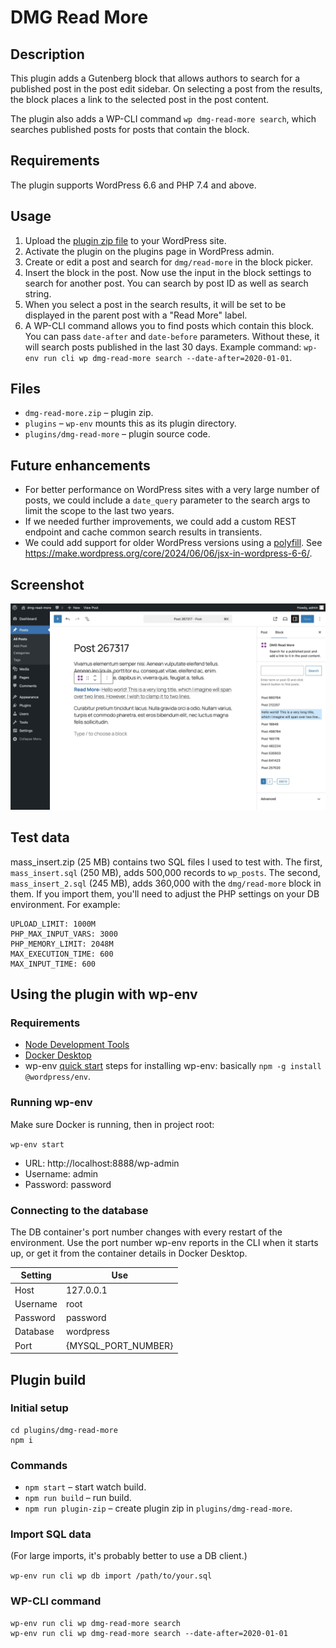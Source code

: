 # DMG Read More

## Description

This plugin adds a Gutenberg block that allows authors to search for a published post in the post edit sidebar. On selecting a post from the results, the block places a link to the selected post in the post content.

The plugin also adds a WP-CLI command `wp dmg-read-more search`, which searches published posts for posts that contain the block.

## Requirements

The plugin supports WordPress 6.6 and PHP 7.4 and above.

## Usage

1. Upload the [plugin zip file](./dmg-read-more.zip) to your WordPress site.
2. Activate the plugin on the plugins page in WordPress admin.
3. Create or edit a post and search for `dmg/read-more` in the block picker.
4. Insert the block in the post. Now use the input in the block settings to search for another post. You can search by post ID as well as search string.
5. When you select a post in the search results, it will be set to be displayed in the parent post with a "Read More" label.
6. A WP-CLI command allows you to find posts which contain this block. You can pass `date-after` and `date-before` parameters. Without these, it will search posts published in the last 30 days. Example command: `wp-env run cli wp dmg-read-more search --date-after=2020-01-01`.

## Files

- `dmg-read-more.zip` – plugin zip.
- `plugins` – `wp-env` mounts this as its plugin directory.
- `plugins/dmg-read-more` – plugin source code.

## Future enhancements

- For better performance on WordPress sites with a very large number of posts, we could include a `date_query` parameter to the search args to limit the scope to the last two years.
- If we needed further improvements, we could add a custom REST endpoint and cache common search results in transients.
- We could add support for older WordPress versions using a [polyfill](https://github.com/WordPress/gutenberg/issues/62202#issuecomment-2156796649). See https://make.wordpress.org/core/2024/06/06/jsx-in-wordpress-6-6/.

## Screenshot

<img src="screenshot.jpg" width="640" />

## Test data

mass_insert.zip (25 MB) contains two SQL files I used to test with. The first, `mass_insert.sql` (250 MB), adds 500,000 records to `wp_posts`. The second, `mass_insert_2.sql` (245 MB), adds 360,000 with the `dmg/read-more` block in them. If you import them, you'll need to adjust the PHP settings on your DB environment. For example: 

```
UPLOAD_LIMIT: 1000M
PHP_MAX_INPUT_VARS: 3000
PHP_MEMORY_LIMIT: 2048M
MAX_EXECUTION_TIME: 600
MAX_INPUT_TIME: 600
```

## Using the plugin with wp-env

### Requirements

- [Node Development Tools](https://developer.wordpress.org/block-editor/getting-started/devenv/#node-js-development-tools)
- [Docker Desktop](https://www.docker.com/products/docker-desktop)
- wp-env [quick start](https://developer.wordpress.org/block-editor/getting-started/devenv/get-started-with-wp-env/#quick-start) steps for installing wp-env: basically `npm -g install @wordpress/env`.

### Running wp-env

Make sure Docker is running, then in project root:

`wp-env start`

- URL: http://localhost:8888/wp-admin
- Username: admin
- Password: password


### Connecting to the database

The DB container's port number changes with every restart of the environment. Use the port number wp-env reports in the CLI when it starts up, or get it from the container details in Docker Desktop.

| Setting  | Use                 |
|----------|---------------------|
| Host     | 127.0.0.1           |
| Username | root                |
| Password | password            |
| Database | wordpress           |
| Port     | {MYSQL_PORT_NUMBER} |

## Plugin build

### Initial setup

```
cd plugins/dmg-read-more
npm i
```

### Commands

- `npm start` – start watch build.
- `npm run build` – run build.
- `npm run plugin-zip` – create plugin zip in `plugins/dmg-read-more`.

### Import SQL data

(For large imports, it's probably better to use a DB client.)

`wp-env run cli wp db import /path/to/your.sql`

### WP-CLI command

```
wp-env run cli wp dmg-read-more search
wp-env run cli wp dmg-read-more search --date-after=2020-01-01
```



